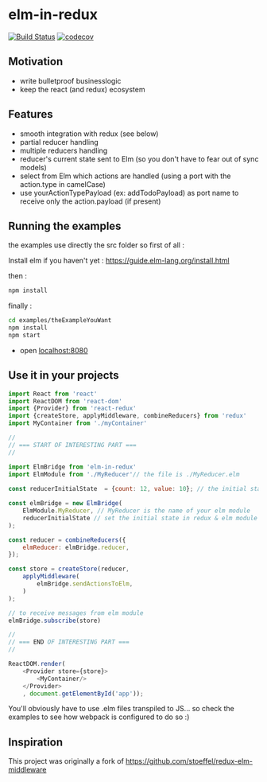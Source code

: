 # elm-in-redux
[![Build Status](https://travis-ci.org/err0r500/elm-in-redux.svg?branch=master)](https://travis-ci.org/err0r500/elm-in-redux)
[![codecov](https://codecov.io/gh/err0r500/elm-in-redux/branch/master/graph/badge.svg)](https://codecov.io/gh/err0r500/elm-in-redux)

## Motivation

* write bulletproof businesslogic
* keep the react (and redux) ecosystem

## Features
* smooth integration with redux (see below)
* partial reducer handling 
* multiple reducers handling
* reducer's current state sent to Elm (so you don't have to fear out of sync models)
* select from Elm which actions are handled (using a port with the action.type in camelCase)
* use yourActionTypePayload (ex: addTodoPayload) as port name to receive only the action.payload (if present) 

## Running the examples

the examples use directly the src folder so first of all :

Install elm if you haven't yet : https://guide.elm-lang.org/install.html

then : 
```bash
npm install
```
finally :
```bash
cd examples/theExampleYouWant
npm install
npm start
```
* open [localhost:8080](http://127.0.0.1:8080)

## Use it in your projects 
```js
import React from 'react'
import ReactDOM from 'react-dom'
import {Provider} from 'react-redux'
import {createStore, applyMiddleware, combineReducers} from 'redux'
import MyContainer from './myContainer'

//
// === START OF INTERESTING PART ===
//

import ElmBridge from 'elm-in-redux'
import ElmModule from './MyReducer'// the file is ./MyReducer.elm
                                   
const reducerInitialState  = {count: 12, value: 10}; // the initial state you want

const elmBridge = new ElmBridge(
    ElmModule.MyReducer, // MyReducer is the name of your elm module
    reducerInitialState // set the initial state in redux & elm module
);

const reducer = combineReducers({
    elmReducer: elmBridge.reducer,
});

const store = createStore(reducer, 
    applyMiddleware(
        elmBridge.sendActionsToElm,
    )
);

// to receive messages from elm module
elmBridge.subscribe(store)

//
// === END OF INTERESTING PART ===
//

ReactDOM.render(
    <Provider store={store}>
        <MyContainer/>
    </Provider>
    , document.getElementById('app'));
```

You'll obviously have to use .elm files transpiled to JS... so check the examples to see how webpack is configured to do so :)

## Inspiration
This project was originally a fork of https://github.com/stoeffel/redux-elm-middleware